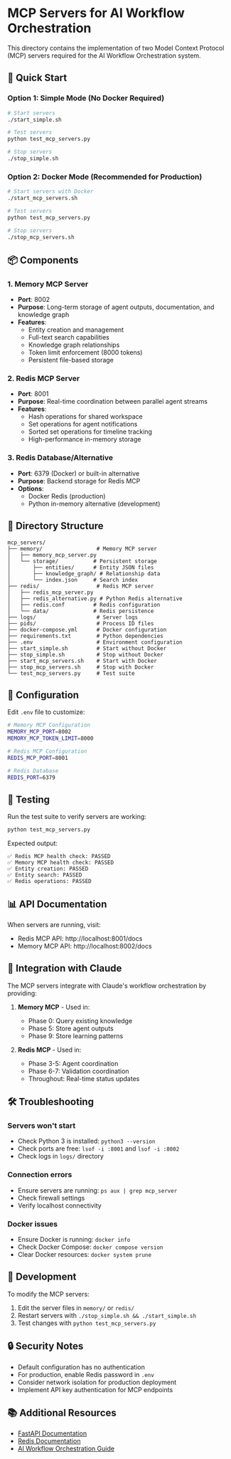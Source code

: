 # MCP Servers for AI Workflow Orchestration

This directory contains the implementation of two Model Context Protocol (MCP) servers required for the AI Workflow Orchestration system.

## 🚀 Quick Start

### Option 1: Simple Mode (No Docker Required)

```bash
# Start servers
./start_simple.sh

# Test servers
python test_mcp_servers.py

# Stop servers
./stop_simple.sh
```

### Option 2: Docker Mode (Recommended for Production)

```bash
# Start servers with Docker
./start_mcp_servers.sh

# Test servers
python test_mcp_servers.py

# Stop servers
./stop_mcp_servers.sh
```

## 📦 Components

### 1. Memory MCP Server
- **Port**: 8002
- **Purpose**: Long-term storage of agent outputs, documentation, and knowledge graph
- **Features**:
  - Entity creation and management
  - Full-text search capabilities
  - Knowledge graph relationships
  - Token limit enforcement (8000 tokens)
  - Persistent file-based storage

### 2. Redis MCP Server
- **Port**: 8001
- **Purpose**: Real-time coordination between parallel agent streams
- **Features**:
  - Hash operations for shared workspace
  - Set operations for agent notifications
  - Sorted set operations for timeline tracking
  - High-performance in-memory storage

### 3. Redis Database/Alternative
- **Port**: 6379 (Docker) or built-in alternative
- **Purpose**: Backend storage for Redis MCP
- **Options**:
  - Docker Redis (production)
  - Python in-memory alternative (development)

## 📁 Directory Structure

```
mcp_servers/
├── memory/                 # Memory MCP server
│   ├── memory_mcp_server.py
│   └── storage/           # Persistent storage
│       ├── entities/      # Entity JSON files
│       ├── knowledge_graph/ # Relationship data
│       └── index.json     # Search index
├── redis/                  # Redis MCP server
│   ├── redis_mcp_server.py
│   ├── redis_alternative.py # Python Redis alternative
│   ├── redis.conf         # Redis configuration
│   └── data/              # Redis persistence
├── logs/                   # Server logs
├── pids/                   # Process ID files
├── docker-compose.yml      # Docker configuration
├── requirements.txt        # Python dependencies
├── .env                    # Environment configuration
├── start_simple.sh         # Start without Docker
├── stop_simple.sh          # Stop without Docker
├── start_mcp_servers.sh    # Start with Docker
├── stop_mcp_servers.sh     # Stop with Docker
└── test_mcp_servers.py     # Test suite
```

## 🔧 Configuration

Edit `.env` file to customize:

```bash
# Memory MCP Configuration
MEMORY_MCP_PORT=8002
MEMORY_MCP_TOKEN_LIMIT=8000

# Redis MCP Configuration  
REDIS_MCP_PORT=8001

# Redis Database
REDIS_PORT=6379
```

## 🧪 Testing

Run the test suite to verify servers are working:

```bash
python test_mcp_servers.py
```

Expected output:
```
✅ Redis MCP health check: PASSED
✅ Memory MCP health check: PASSED
✅ Entity creation: PASSED
✅ Entity search: PASSED
✅ Redis operations: PASSED
```

## 📊 API Documentation

When servers are running, visit:
- Redis MCP API: http://localhost:8001/docs
- Memory MCP API: http://localhost:8002/docs

## 🔌 Integration with Claude

The MCP servers integrate with Claude's workflow orchestration by providing:

1. **Memory MCP** - Used in:
   - Phase 0: Query existing knowledge
   - Phase 5: Store agent outputs
   - Phase 9: Store learning patterns

2. **Redis MCP** - Used in:
   - Phase 3-5: Agent coordination
   - Phase 6-7: Validation coordination
   - Throughout: Real-time status updates

## 🛠️ Troubleshooting

### Servers won't start
- Check Python 3 is installed: `python3 --version`
- Check ports are free: `lsof -i :8001` and `lsof -i :8002`
- Check logs in `logs/` directory

### Connection errors
- Ensure servers are running: `ps aux | grep mcp_server`
- Check firewall settings
- Verify localhost connectivity

### Docker issues
- Ensure Docker is running: `docker info`
- Check Docker Compose: `docker compose version`
- Clear Docker resources: `docker system prune`

## 📝 Development

To modify the MCP servers:

1. Edit the server files in `memory/` or `redis/`
2. Restart servers with `./stop_simple.sh && ./start_simple.sh`
3. Test changes with `python test_mcp_servers.py`

## 🔒 Security Notes

- Default configuration has no authentication
- For production, enable Redis password in `.env`
- Consider network isolation for production deployment
- Implement API key authentication for MCP endpoints

## 📚 Additional Resources

- [FastAPI Documentation](https://fastapi.tiangolo.com/)
- [Redis Documentation](https://redis.io/docs/)
- [AI Workflow Orchestration Guide](../CLAUDE.md)